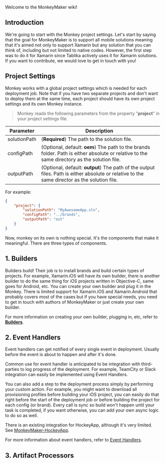 Welcome to the MonkeyMaker wiki!

## Introduction
We're going to start with the Monkey project settings.
Let's start by saying that the goal for MonkeyMaker is to support all mobile solutions meaning that it's aimed not only to support Xamarin but any solution that you can think of, including but not limited to native codes. However, the first step was to do it for Xamarin since Tablika actively uses it for Xamarin solutions. If you want to contribute, we would love to get in touch with you!

## Project Settings
Monkey works with a global project settings which is needed for each deployment job. Note that if you have two separate projects and don't want to deploy them at the same time, each project should have its own project settings and its own Monkey instance.

> Monkey reads the following parameters from the property "**project**" in your project settings file.

| Parameter | Description |
|--------------|------------------------------------------------------------------------------------------------------------------------------------------|
| solutionPath | (**Required**) The path to the solution file. |
| configPath | (Optional, default: **oem**) The path to the brands folder. Path is either absolute or relative to the same directory as the solution file. |
| outputPath | (Optional, default: **output**) The path of the output files. Path is either absolute or relative to the same director as the solution file. |

For example:
```JSON
{
	"project": {
		"solutionPath": "MyAwesomeApp.sln",
		"configPath": "../brands",
		"outputPath": "out"
	}
}
```


Now, monkey on its own is nothing special. It's the components that make it meaningful. There are three types of components.

## 1. Builders
Builders build! Their job is to install brands and build certain types of projects. For example, Xamarin.iOS will have its own builder, there is another builder to do the same thing for iOS projects written in Objective-C, same goes for Android, etc. You can create your own builder and plug it in the Monkey. There is limited support for Xamarin.iOS and Xamarin.Android that probably covers most of the cases but if you have special needs, you need to get in touch with authors of MonkeyMaker or just create your own builder.

For more information on creating your own builder, plugging in, etc, refer to **[Builders](Builders)**.

## 2. Event Handlers
Event handlers can get notified of every single event in deployment. Usually before the event is about to happen and after it's done.

Common use for event handler is anticipated to be integration with third-parties to log progress of the deployment. For example, TeamCity or Slack integration can easily be implemented using Event Handlers.

You can also add a step to the deployment process simply by performing your custom action. For example, you might want to download all provisioning profiles before building your iOS project, you can easily do that right before the start of the deployment job or before building the project for each config (or brand). Every call is sync so build won't happen until your task is completed, if you want otherwise, you can add your own async logic to do so as well.

There is an existing integration for HockeyApp, although it's very limited. See [MonkeyMaker-HockeyApp](https://github.com/peymanmortazavi/MonkeyMaker-HockeyApp).

For more information about event handlers, refer to [Event Handlers](../EventHandlers).

## 3. Artifact Processors

